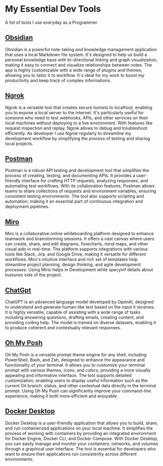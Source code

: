 # My Essential Dev Tools
A list of tools I use everyday as a Programmer

## [Obsidian](https://obsidian.md/)
Obsidian is a powerful note-taking and knowledge management application that uses a local Markdown file system. It's designed to help us build a personal knowledge base with bi-directional linking and graph visualization, making it easy to connect and visualize relationships between notes. The app is highly customizable with a wide range of plugins and themes, allowing you to tailor it to workflow. It`s ideal for my work to boost my productivity and keep track of complex informations.

## [Ngrok](https://ngrok.com/)
Ngrok is a versatile tool that creates secure tunnels to localhost, enabling you to expose a local server to the internet. It's particularly useful for someone who need to test webhooks, APIs, and other services on their local machines without deploying to a live environment. With features like request inspection and replay, Ngrok allows to debug and troubleshoot efficiently. As developer I use Ngrok regularly to streamline my development workflow by simplifying the process of testing and sharing local projects.

## [Postman](https://www.postman.com/)
Postman is a robust API testing and development tool that simplifies the process of creating, testing, and documenting APIs. It provides a user-friendly interface for crafting HTTP requests, analyzing responses, and automating test workflows. With its collaboration features, Postman allows teams to share collections of requests and environment variables, ensuring consistent testing environments. The tool also supports scripting and automation, making it an essential part of continuous integration and deployment pipelines. 

## [Miro](https://miro.com/)
Miro is a collaborative online whiteboarding platform designed to enhance teamwork and brainstorming sessions. It offers a vast canvas where users can create, share, and edit diagrams, flowcharts, mind maps, and other visual aids in real-time. The platform supports integrations with various tools like Slack, Jira, and Google Drive, making it versatile for different workflows. Miro's intuitive interface and rich set of templates help streamline project planning, design thinking, and agile development processes. Using Mirio helps in Development while specyinf details about buissnes side of the project.

## [ChatGpt](https://openai.com/chatgpt/)
ChatGPT is an advanced language model developed by OpenAI, designed to understand and generate human-like text based on the input it receives. It is highly versatile, capable of assisting with a wide range of tasks including answering questions, drafting emails, creating content, and providing coding help. The model is trained on diverse datasets, enabling it to produce coherent and contextually relevant responses.

## [Oh My Posh](https://github.com/JanDeDobbeleer/oh-my-posh)
Oh My Posh is a versatile prompt theme engine for any shell, including PowerShell, Bash, and Zsh, designed to enhance the appearance and functionality of your terminal. It allows you to customize your terminal prompt with various themes, icons, and colors, providing a more visually appealing and informative interface. The tool supports detailed customization, enabling users to display useful information such as the current Git branch, status, and other contextual data directly in the terminal prompt. Using Oh My Posh can significantly improve your command-line experience, making it both more efficient and enjoyable.

## [Docker Desktop](https://www.docker.com/products/docker-desktop/)
Docker Desktop is a user-friendly application that allows you to build, share, and run containerized applications on your local machine. It simplifies the process of working with containers by providing an integrated environment for Docker Engine, Docker CLI, and Docker Compose. With Docker Desktop, you can easily manage and monitor your containers, networks, and volumes through a graphical user interface. The tool is essential for developers who want to ensure their applications run consistently across different environments.
